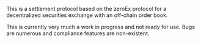 This is a settlement protocol based on the zeroEx protocol for a decentralized securities exchange with an off-chain order book. 

This is currently very much a work in progress and not ready for use. Bugs are numerous and compliance features are non-existent.